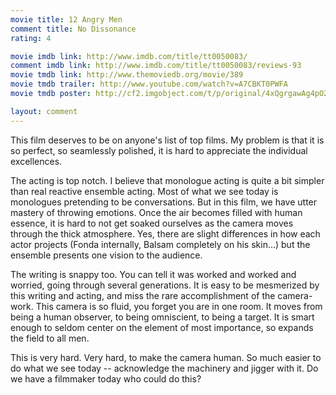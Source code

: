 ```yaml
---
movie title: 12 Angry Men
comment title: No Dissonance
rating: 4

movie imdb link: http://www.imdb.com/title/tt0050083/
comment imdb link: http://www.imdb.com/title/tt0050083/reviews-93
movie tmdb link: http://www.themoviedb.org/movie/389
movie tmdb trailer: http://www.youtube.com/watch?v=A7CBKT0PWFA
movie tmdb poster: http://cf2.imgobject.com/t/p/original/4xQgrgawAg4pO2mQzH8BtvhGfTa.jpg

layout: comment
---
```


This film deserves to be on anyone's list of top films. My problem is that it is so perfect, so seamlessly polished, it is hard to appreciate the individual excellences.

The acting is top notch. I believe that monologue acting is quite a bit simpler than real reactive ensemble acting. Most of what we see today is monologues pretending to be conversations. But in this film, we have utter mastery of throwing emotions. Once the air becomes filled with human essence, it is hard to not get soaked ourselves as the camera moves through the thick atmosphere. Yes, there are slight differences in how each actor projects (Fonda internally, Balsam completely on his skin...) but the ensemble presents one vision to the audience.

The writing is snappy too. You can tell it was worked and worked and worried, going through several generations. It is easy to be mesmerized by this writing and acting, and miss the rare accomplishment of the camera-work. This camera is so fluid, you forget you are in one room. It moves from being a human observer, to being omniscient, to being a target. It is smart enough to seldom center on the element of most importance, so expands the field to all men.

This is very hard. Very hard, to make the camera human. So much easier to do what we see today -- acknowledge the machinery and jigger with it. Do we have a filmmaker today who could do this?